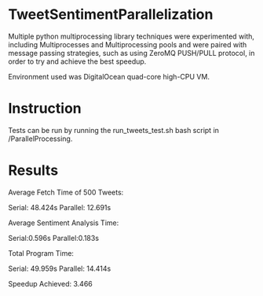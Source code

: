 # TweetSentimentParallelization

Multiple python multiprocessing library techniques were experimented with, including Multiprocesses and Multiprocessing pools and were paired with message passing strategies, such as using ZeroMQ PUSH/PULL protocol, in order to try and achieve the best speedup.

Environment used was DigitalOcean quad-core high-CPU VM.

# Instruction 

Tests can be run by running the run_tweets_test.sh bash script in /ParallelProcessing.

# Results 

Average Fetch Time of 500 Tweets:

Serial: 48.424s
Parallel: 12.691s

Average Sentiment Analysis Time:

Serial:0.596s
Parallel:0.183s

Total Program Time:

Serial: 49.959s
Parallel: 14.414s

Speedup Achieved: 3.466

